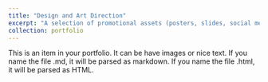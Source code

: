 ```yaml
---
title: "Design and Art Direction"
excerpt: "A selection of promotional assets (posters, slides, social media content, etc.) that I have designed or provided art direction for.<br/><img src='/images/Archival-futures_promo-final.png' width='600'/>"
collection: portfolio
---
```


This is an item in your portfolio. It can be have images or nice text. If you name the file .md, it will be parsed as markdown. If you name the file .html, it will be parsed as HTML. 
